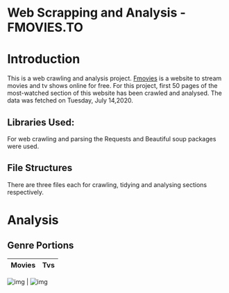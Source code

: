 # Web Scrapping and Analysis - FMOVIES.TO

# Introduction 

This is a web crawling and analysis project. [Fmovies](fmovies.to/home) is a website to stream movies and tv shows online for free. For this project, first 50 pages of the most-watched section of this website has been crawled and analysed. 
The data was fetched on Tuesday, July 14,2020. 

## Libraries Used:
For web crawling and parsing the Requests and  Beautiful soup packages were used. 

## File Structures

There are three files each for crawling, tidying and analysing sections respectively. 

# Analysis


## Genre Portions 

Movies |  Tvs
:-------------------------:|:-------------------------:
![img](https://github.com/nibukdk/web-scrapping-fmovie.to/blob/master/Imgs/genre_n_movies.png) 
  |  ![img](https://github.com/nibukdk/web-scrapping-fmovie.to/blob/master/Imgs/genre_n_tvs.png) 


